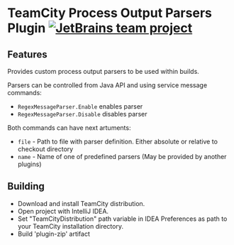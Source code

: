 TeamCity Process Output Parsers Plugin [![JetBrains team project](http://jb.gg/badges/team-flat-square.svg)](https://confluence.jetbrains.com/display/ALL/JetBrains+on+GitHub)
=============

Features
--------

Provides custom process output parsers to be used within builds.

Parsers can be controlled from Java API and using service message commands:
- `RegexMessageParser.Enable` enables parser
- `RegexMessageParser.Disable` disables parser

Both commands can have next artuments:
- `file` - Path to file with parser definition. Either absolute or relative to checkout directory
- `name` - Name of one of predefined parsers (May be provided by another plugins)


Building
--------
- Download and install TeamCity distribution.
- Open project with IntelliJ IDEA.
- Set "TeamCityDistribution" path variable in IDEA Preferences as path to your TeamCity installation directory.
- Build 'plugin-zip' artifact
